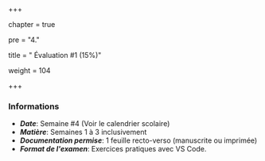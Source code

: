 +++

chapter = true

pre = "4."

title = " Évaluation #1 (15%)"

weight = 104

+++





### Informations



* ***Date***:	 		Semaine #4 (Voir le calendrier scolaire)
* ***Matière***: 			Semaines 1 à 3 inclusivement
* ***Documentation permise***: 	1 feuille recto-verso (manuscrite ou imprimée)
* ***Format de l'examen***:		Exercices pratiques avec VS Code.
